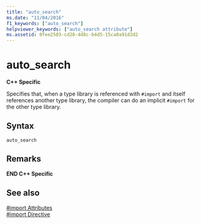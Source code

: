 ```yaml
---
title: "auto_search"
ms.date: "11/04/2016"
f1_keywords: ["auto_search"]
helpviewer_keywords: ["auto_search attribute"]
ms.assetid: 0fee2503-cd28-4d8c-b4d5-15ca0a91d2d2
---
```

# auto_search

**C++ Specific**

Specifies that, when a type library is referenced with `#import` and itself references another type library, the compiler can do an implicit `#import` for the other type library.

## Syntax

```
auto_search
```

## Remarks

**END C++ Specific**

## See also

[#import Attributes](../preprocessor/hash-import-attributes-cpp.md)<br/>
[#import Directive](../preprocessor/hash-import-directive-cpp.md)
